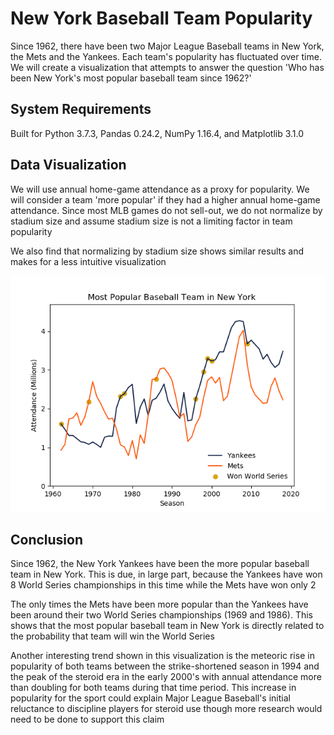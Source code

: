 # New York Baseball Team Popularity
Since 1962, there have been two Major League Baseball teams in New York, the Mets and the Yankees.  Each team's popularity has fluctuated over time.  We will create a visualization that attempts to answer the question 'Who has been New York's most popular baseball team since 1962?'

## System Requirements
Built for Python 3.7.3, Pandas 0.24.2, NumPy 1.16.4, and Matplotlib 3.1.0

## Data Visualization
We will use annual home-game attendance as a proxy for popularity.  We will consider a team 'more popular' if they had a higher annual home-game attendance.  Since most MLB games do not sell-out, we do not normalize by stadium size and assume stadium size is not a limiting factor in team popularity

We also find that normalizing by stadium size shows similar results and makes for a less intuitive visualization

![New York's most popular baseball team since 1962](https://github.com/SeanCooke/ny-baseball-popularity/blob/master/ny-baseball-popularity.png?raw=true)

## Conclusion
Since 1962, the New York Yankees have been the more popular baseball team in New York.  This is due, in large part, because the Yankees have won 8 World Series championships in this time while the Mets have won only 2

The only times the Mets have been more popular than the Yankees have been around their two World Series championships (1969 and 1986).  This shows that the most popular baseball team in New York is directly related to the probability that team will win the World Series

Another interesting trend shown in this visualization is the meteoric rise in popularity of both teams between the strike-shortened season in 1994 and the peak of the steroid era in the early 2000's with annual attendance more than doubling for both teams during that time period. This increase in popularity for the sport could explain Major League Baseball's initial reluctance to discipline players for steroid use though more research would need to be done to support this claim
